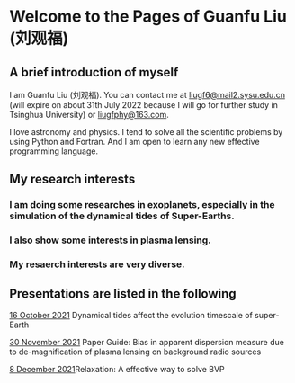 # Welcome to the Pages of Guanfu Liu (刘观福)

## A brief introduction of myself
I am Guanfu Liu (刘观福). You can contact me at liugf6@mail2.sysu.edu.cn (will expire on about 31th July 2022 because I will go for further study in Tsinghua University) or liugfphy@163.com.


I love astronomy and physics. I tend to solve all the scientific problems by using Python and Fortran. And I am open to learn any new effective programming language.

## My research interests
### I am doing some researches in exoplanets, especially in the simulation of the dynamical tides of Super-Earths.
### I also show some interests in plasma lensing.
### My resaerch interests are very diverse.


## Presentations are listed in the following
[16 October 2021](https://liuguanfu1120.github.io/Presentations/Dynamical_tides_SE.pdf) Dynamical tides affect the evolution timescale of super-Earth

[30 November 2021](https://liuguanfu1120.github.io/Presentations/Plasma_lensing.pdf) Paper Guide: Bias in apparent dispersion measure due to de-magnification of plasma lensing on background radio sources

[8 December 2021](https://liuguanfu1120.github.io/Presentations/Relaxation.zip)Relaxation: A effective way to solve BVP

